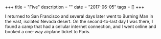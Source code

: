 +++
title = "Five"
description = ""
date = "2017-06-05"
tags = []
+++

I returned to San Francisco and several days later went to Burning Man in the vast, isolated Nevada desert. On the second-to-last day I was there, I found a camp that had a cellular internet connection, and I went online and booked a one-way airplane ticket to Paris.
